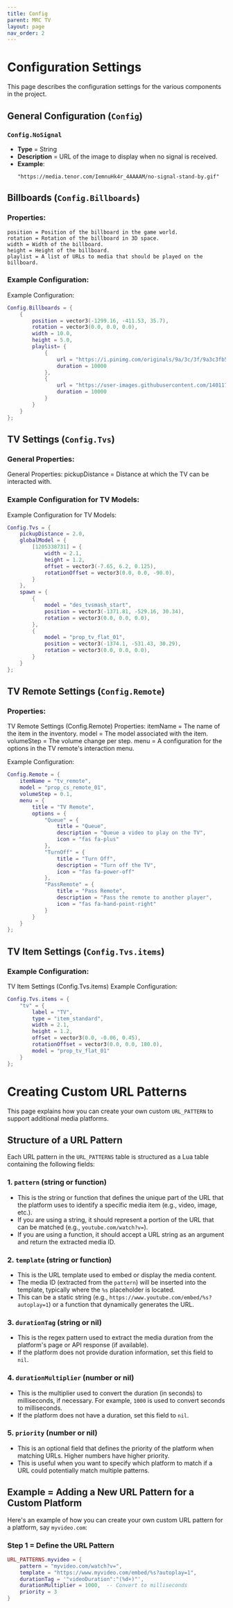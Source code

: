 ```yaml
---
title: Config
parent: MRC TV
layout: page
nav_order: 2
---
```



# Configuration Settings

This page describes the configuration settings for the various components in the project.

## General Configuration (`Config`)

### `Config.NoSignal`
- **Type** = String
- **Description** = URL of the image to display when no signal is received.
- **Example**:
    ```plaintext
    "https://media.tenor.com/IemnuHk4r_4AAAAM/no-signal-stand-by.gif"
    ```
## Billboards (`Config.Billboards`)

### Properties:
    position = Position of the billboard in the game world.
    rotation = Rotation of the billboard in 3D space.
    width = Width of the billboard.
    height = Height of the billboard.
    playlist = A list of URLs to media that should be played on the billboard.
### Example Configuration:
Example Configuration:
```lua
Config.Billboards = {
    {
        position = vector3(-1299.16, -411.53, 35.7),
        rotation = vector3(0.0, 0.0, 0.0),
        width = 10.0,
        height = 5.0,
        playlist= {
            {
                url = "https://i.pinimg.com/originals/9a/3c/3f/9a3c3fb5f73822af8514df07f6676392.gif",
                duration = 10000
            },
            {
                url = "https://user-images.githubusercontent.com/14011726/94132137-7d4fc100-fe7c-11ea-8512-69f90cb65e48.gif",
                duration = 10000
            }
        }
    }
};
```
## TV Settings (`Config.Tvs`)

### General Properties:
General Properties:
    pickupDistance = Distance at which the TV can be interacted with.

### Example Configuration for TV Models:
Example Configuration for TV Models:
```lua
Config.Tvs = {
    pickupDistance = 2.0,
    globalModel = {
        [1205338731] = {
            width = 2.1,
            height = 1.2,
            offset = vector3(-7.65, 6.2, 0.125),
            rotationOffset = vector3(0.0, 0.0, -90.0),
        }
    },
    spawn = {
        {
            model = "des_tvsmash_start",
            position = vector3(-1371.81, -529.16, 30.34),
            rotation = vector3(0.0, 0.0, 0.0),
        },
        {
            model = "prop_tv_flat_01",
            position = vector3(-1374.1, -531.43, 30.29),
            rotation = vector3(0.0, 0.0, 0.0),
        }
    }
};
```
## TV Remote Settings (`Config.Remote`)

### Properties:
TV Remote Settings (Config.Remote)
Properties:
    itemName = The name of the item in the inventory.
    model = The model associated with the item.
    volumeStep = The volume change per step.
    menu = A configuration for the options in the TV remote's interaction menu.

Example Configuration:

```lua
Config.Remote = {
    itemName = "tv_remote",
    model = "prop_cs_remote_01",
    volumeStep = 0.1,
    menu = {
        title = "TV Remote",
        options = {
            "Queue" = {
                title = "Queue",
                description = "Queue a video to play on the TV",
                icon = "fas fa-plus"
            },
            "TurnOff" = {
                title = "Turn Off",
                description = "Turn off the TV",
                icon = "fas fa-power-off"
            },
            "PassRemote" = {
                title = "Pass Remote",
                description = "Pass the remote to another player",
                icon = "fas fa-hand-point-right"
            }
        }
    }
};
```

## TV Item Settings (`Config.Tvs.items`)

### Example Configuration:

TV Item Settings (Config.Tvs.items)
Example Configuration:

```lua
Config.Tvs.items = {
    "tv" = {
        label = "TV",
        type = "item_standard",
        width = 2.1,
        height = 1.2,
        offset = vector3(0.0, -0.06, 0.45),
        rotationOffset = vector3(0.0, 0.0, 180.0),
        model = "prop_tv_flat_01"
    }
};
```

# Creating Custom URL Patterns

This page explains how you can create your own custom `URL_PATTERN` to support additional media platforms.

## Structure of a URL Pattern

Each URL pattern in the `URL_PATTERNS` table is structured as a Lua table containing the following fields:

### 1. **`pattern`** (string or function)
- This is the string or function that defines the unique part of the URL that the platform uses to identify a specific media item (e.g., video, image, etc.).
- If you are using a string, it should represent a portion of the URL that can be matched (e.g., `youtube.com/watch?v=`).
- If you are using a function, it should accept a URL string as an argument and return the extracted media ID.

### 2. **`template`** (string or function)
- This is the URL template used to embed or display the media content.
- The media ID (extracted from the `pattern`) will be inserted into the template, typically where the `%s` placeholder is located.
- This can be a static string (e.g., `https://www.youtube.com/embed/%s?autoplay=1`) or a function that dynamically generates the URL.

### 3. **`durationTag`** (string or nil)
- This is the regex pattern used to extract the media duration from the platform's page or API response (if available).
- If the platform does not provide duration information, set this field to `nil`.

### 4. **`durationMultiplier`** (number or nil)
- This is the multiplier used to convert the duration (in seconds) to milliseconds, if necessary. For example, `1000` is used to convert seconds to milliseconds.
- If the platform does not have a duration, set this field to `nil`.

### 5. **`priority`** (number or nil)
- This is an optional field that defines the priority of the platform when matching URLs. Higher numbers have higher priority.
- This is useful when you want to specify which platform to match if a URL could potentially match multiple patterns.

## Example = Adding a New URL Pattern for a Custom Platform

Here's an example of how you can create your own custom URL pattern for a platform, say `myvideo.com`:

### Step 1 = Define the URL Pattern
```lua
URL_PATTERNS.myvideo = {
    pattern = "myvideo.com/watch?v=",
    template = "https://www.myvideo.com/embed/%s?autoplay=1",
    durationTag = '"videoDuration":"(%d+)"',
    durationMultiplier = 1000,  -- Convert to milliseconds
    priority = 3
}
```